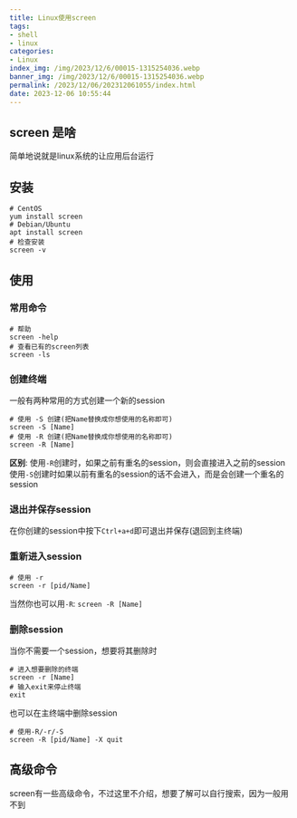 ```yaml
---
title: Linux使用screen
tags: 
- shell
- linux
categories: 
- Linux
index_img: /img/2023/12/6/00015-1315254036.webp
banner_img: /img/2023/12/6/00015-1315254036.webp
permalink: /2023/12/06/202312061055/index.html
date: 2023-12-06 10:55:44
---
```

## screen 是啥
简单地说就是linux系统的让应用后台运行

## 安装

```
# CentOS
yum install screen
# Debian/Ubuntu
apt install screen
# 检查安装
screen -v
```
## 使用

### 常用命令
```
# 帮助
screen -help
# 查看已有的screen列表
screen -ls
```
### 创建终端
一般有两种常用的方式创建一个新的session
```
# 使用 -S 创建(把Name替换成你想使用的名称即可)
screen -S [Name]
# 使用 -R 创建(把Name替换成你想使用的名称即可)
screen -R [Name]
```
**区别**:
使用`-R`创建时，如果之前有重名的session，则会直接进入之前的session
使用`-S`创建时如果以前有重名的session的话不会进入，而是会创建一个重名的session

### 退出并保存session
在你创建的session中按下`Ctrl+a+d`即可退出并保存(退回到主终端)

### 重新进入session
```
# 使用 -r 
screen -r [pid/Name]
```
当然你也可以用`-R`:
`screen -R [Name]`

### 删除session
当你不需要一个session，想要将其删除时
```
# 进入想要删除的终端
screen -r [Name]
# 输入exit来停止终端
exit
```
也可以在主终端中删除session
```
# 使用-R/-r/-S
screen -R [pid/Name] -X quit
```

## 高级命令
screen有一些高级命令，不过这里不介绍，想要了解可以自行搜索，因为一般用不到